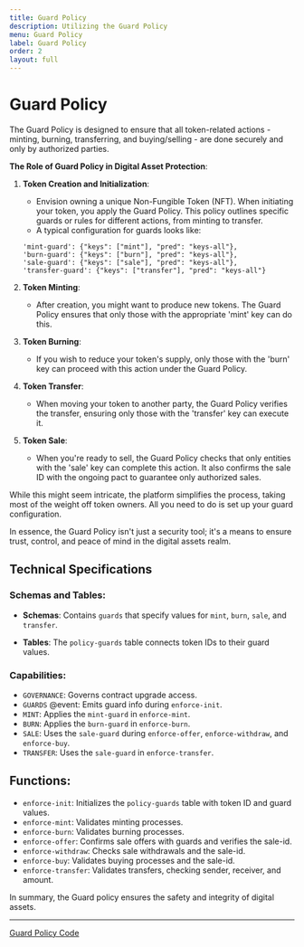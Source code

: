 ```yaml
---
title: Guard Policy
description: Utilizing the Guard Policy
menu: Guard Policy
label: Guard Policy
order: 2
layout: full
---
```


# Guard Policy

The Guard Policy is designed to ensure that all token-related actions - minting,
burning, transferring, and buying/selling - are done securely and only by
authorized parties.

**The Role of Guard Policy in Digital Asset Protection**:

1.  **Token Creation and Initialization**:

    - Envision owning a unique Non-Fungible Token (NFT). When initiating your
      token, you apply the Guard Policy. This policy outlines specific guards or
      rules for different actions, from minting to transfer.
    - A typical configuration for guards looks like:

    ```pact
    'mint-guard': {"keys": ["mint"], "pred": "keys-all"},
    'burn-guard': {"keys": ["burn"], "pred": "keys-all"},
    'sale-guard': {"keys": ["sale"], "pred": "keys-all"},
    'transfer-guard': {"keys": ["transfer"], "pred": "keys-all"}
    ```

2.  **Token Minting**:

    - After creation, you might want to produce new tokens. The Guard Policy
      ensures that only those with the appropriate 'mint' key can do this.

3.  **Token Burning**:

    - If you wish to reduce your token's supply, only those with the 'burn' key
      can proceed with this action under the Guard Policy.

4.  **Token Transfer**:

    - When moving your token to another party, the Guard Policy verifies the
      transfer, ensuring only those with the 'transfer' key can execute it.

5.  **Token Sale**:

    - When you're ready to sell, the Guard Policy checks that only entities with
      the 'sale' key can complete this action. It also confirms the sale ID with
      the ongoing pact to guarantee only authorized sales.

While this might seem intricate, the platform simplifies the process, taking
most of the weight off token owners. All you need to do is set up your guard
configuration.

In essence, the Guard Policy isn't just a security tool; it's a means to ensure
trust, control, and peace of mind in the digital assets realm.

## Technical Specifications

### Schemas and Tables:

- **Schemas**: Contains `guards` that specify values for `mint`, `burn`, `sale`,
  and `transfer`.

- **Tables**: The `policy-guards` table connects token IDs to their guard
  values.

### Capabilities:

- `GOVERNANCE`: Governs contract upgrade access.
- `GUARDS` @event: Emits guard info during `enforce-init`.
- `MINT`: Applies the `mint-guard` in `enforce-mint`.
- `BURN`: Applies the `burn-guard` in `enforce-burn`.
- `SALE`: Uses the `sale-guard` during `enforce-offer`, `enforce-withdraw`, and
  `enforce-buy`.
- `TRANSFER`: Uses the `sale-guard` in `enforce-transfer`.

## Functions:

- `enforce-init`: Initializes the `policy-guards` table with token ID and guard
  values.
- `enforce-mint`: Validates minting processes.
- `enforce-burn`: Validates burning processes.
- `enforce-offer`: Confirms sale offers with guards and verifies the sale-id.
- `enforce-withdraw`: Checks sale withdrawals and the sale-id.
- `enforce-buy`: Validates buying processes and the sale-id.
- `enforce-transfer`: Validates transfers, checking sender, receiver, and
  amount.

In summary, the Guard policy ensures the safety and integrity of digital assets.

---

[Guard Policy Code](https://github.com/kadena-io/marmalade/blob/v2/pact/concrete-policies/guard-policy/guard-policy-v1.pact)
